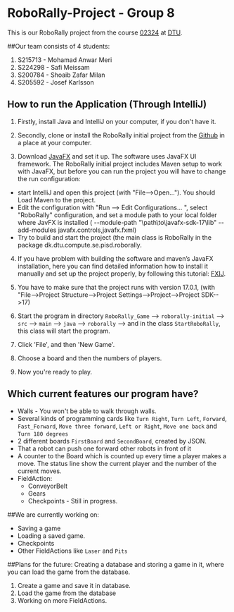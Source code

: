 # RoboRally-Project  - Group 8

This is our RoboRally project from the course [02324](https://kurser.dtu.dk/course/02324) at [DTU](https://www.dtu.dk/uddannelse/diplomingenioer/uddannelsesretninger/softwareteknologi).

##Our team consists of 4 students:
1. S215713 - Mohamad Anwar Meri
2. S224298 - Safi Meissam
3. S200784 - Shoaib Zafar Milan
4. S205592 - Josef Karlsson

## How to run the Application (Through IntelliJ)
1. Firstly, install Java and IntelliJ on your computer, if you don't have it. 


2. Secondly, clone or install the RoboRally initial project from the [Github](https://github.com/mason19987/RoboRally/tree/master) in a place at your computer.


3. Download [JavaFX](https://openjfx.io/openjfx-docs/) and set it up. The software uses JavaFX UI framework. The RoboRally initial project includes Maven setup to work with JavaFX, but before you can run the project you will have to change the run configuration:
- start IntelliJ and open this project (with "File-->Open..."). You should Load Maven to the project.
- Edit the configuration with "Run --> Edit Configurations... ",  select "RoboRally" configuration, and set a module path to your local folder where JavFX is installed ( --module-path "\path\to\javafx-sdk-17\lib" --add-modules javafx.controls,javafx.fxml)
- Try to build and start the project (the main class is RoboRally in the package dk.dtu.compute.se.pisd.roborally.


4. If you have problem with building the software and maven’s JavaFX installation, here you can find detailed information how to install it manually and set up the project properly, by following this tutorial: [FXIJ](https://openjfx.io/openjfx-docs/#IDE-Intellij).


5. You have to make sure that the project runs with version 17.0.1, (with "File-->Project Structure-->Project Settings-->Project-->Project SDK-->17) 


6. Start the program in directory `RoboRally_Game` --> `roborally-initial` --> `src` --> `main` --> `java` --> `roborally` --> and in the class `StartRoboRally`,  this class will start the program. 


7. Click 'File', and then 'New Game'.


8. Choose a board and then the numbers of players.


9. Now you're ready to play.


## Which current features our program have?
- Walls - You won't be able to walk through walls.
- Several kinds of programming cards like `Turn Right`, `Turn Left`, `Forward`, `Fast_Forward`, `Move three forward`, `Left or Right`, `Move one back` and `Turn 180 degrees`
- 2 different boards `FirstBoard` and `SecondBoard`, created by JSON. 
- That a robot can push one forward other robots in front of it
- A counter to the Board which is counted up every time a player makes a move. The status line show the current player and the number of the current moves. 
- FieldAction:
    - ConveyorBelt
    - Gears 
    - Checkpoints - Still in progress.

##We are currently working on:
- Saving a game
- Loading a saved game.
- Checkpoints
- Other FieldActions like `Laser` and `Pits`

##Plans for the future:
Creating a database and storing a game in it, where you can load the game from the database.
1. Create a game and save it in database.
2. Load the game from the database
3. Working on more FieldActions. 